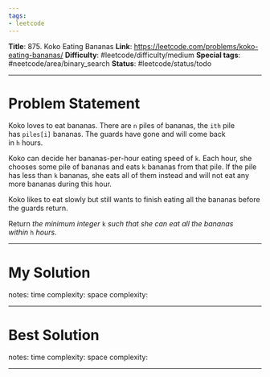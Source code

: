 ```yaml
---
tags:
- leetcode
---
```

**Title**: 875. Koko Eating Bananas
**Link**: https://leetcode.com/problems/koko-eating-bananas/
**Difficulty**: #leetcode/difficulty/medium 
**Special tags**: #neetcode/area/binary_search 
**Status**: #leetcode/status/todo 

---
# Problem Statement
Koko loves to eat bananas. There are `n` piles of bananas, the `ith` pile has `piles[i]` bananas. The guards have gone and will come back in `h` hours.

Koko can decide her bananas-per-hour eating speed of `k`. Each hour, she chooses some pile of bananas and eats `k` bananas from that pile. If the pile has less than `k` bananas, she eats all of them instead and will not eat any more bananas during this hour.

Koko likes to eat slowly but still wants to finish eating all the bananas before the guards return.

Return _the minimum integer_ `k` _such that she can eat all the bananas within_ `h` _hours_.

---
# My Solution

notes: 
time complexity: 
space complexity: 

---
# Best Solution

notes: 
time complexity: 
space complexity: 

---

